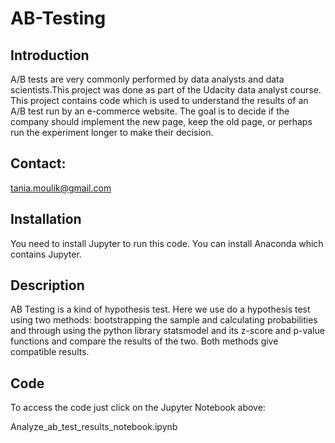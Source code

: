 # AB-Testing

## Introduction
A/B tests are very commonly performed by data analysts and data scientists.This project was done as part of the Udacity data analyst course. This project contains code which is used to understand the results of an A/B test run by an e-commerce website. The goal is to decide if the company should implement the new page, keep the old page, or perhaps run the experiment longer to make their decision.

## Contact:
tania.moulik@gmail.com

## Installation
You need to install Jupyter to run this code. You can install Anaconda which contains Jupyter.

## Description
AB Testing is a kind of hypothesis test. Here we use do a hypothesis test using two methods: bootstrapping the sample and calculating probabilities and through using the python library statsmodel and its z-score and p-value functions and compare the results of the two. Both methods give compatible results.

## Code
To access the code just click on the Jupyter Notebook above:

Analyze_ab_test_results_notebook.ipynb 
